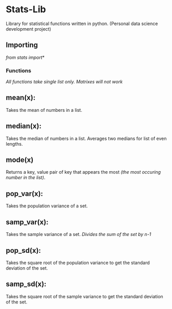 # Stats-Lib
Library for statistical functions written in python. (Personal data science development project)

## Importing
*from stats import**

### Functions
*All functions take single list only. Matrixes will not work*

## mean(x):
Takes the mean of numbers in a list.

## median(x):
Takes the median of numbers in a list. Averages two medians for list of even lengths.

## mode(x)
Returns a key, value pair of key that appears the most *(the most occuring number in the list)*.

## pop_var(x):
Takes the population variance of a set.

## samp_var(x):
Takes the sample variance of a set. *Divides the sum of the set by n-1*

## pop_sd(x):
Takes the square root of the population variance to get the standard deviation of the set.

## samp_sd(x):
Takes the square root of the sample variance to get the standard deviation of the set.

